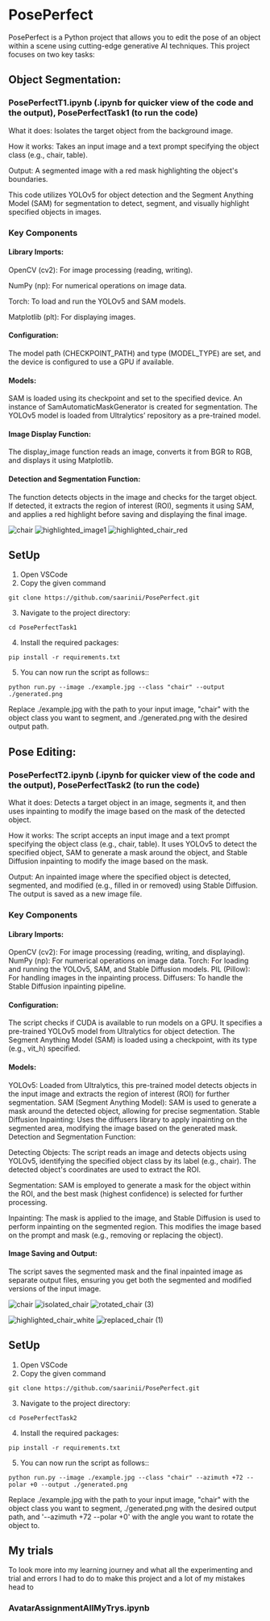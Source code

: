 # PosePerfect
PosePerfect is a Python project that allows you to edit the pose of an object within a scene using cutting-edge generative AI techniques. This project focuses on two key tasks:

## Object Segmentation: 
### PosePerfectT1.ipynb (.ipynb for quicker view of the code and the output), PosePerfectTask1 (to run the code)

What it does: Isolates the target object from the background image.

How it works: Takes an input image and a text prompt specifying the object class (e.g., chair, table).

Output: A segmented image with a red mask highlighting the object's boundaries.

This code utilizes YOLOv5 for object detection and the Segment Anything Model (SAM) for segmentation to detect, segment, and visually highlight specified objects in images.

### Key Components
#### Library Imports:

OpenCV (cv2): For image processing (reading, writing).

NumPy (np): For numerical operations on image data.

Torch: To load and run the YOLOv5 and SAM models.

Matplotlib (plt): For displaying images.

#### Configuration:

The model path (CHECKPOINT_PATH) and type (MODEL_TYPE) are set, and the device is configured to use a GPU if available.

#### Models:

SAM is loaded using its checkpoint and set to the specified device.
An instance of SamAutomaticMaskGenerator is created for segmentation.
The YOLOv5 model is loaded from Ultralytics’ repository as a pre-trained model.

#### Image Display Function:

The display_image function reads an image, converts it from BGR to RGB, and displays it using Matplotlib.

#### Detection and Segmentation Function:

The function detects objects in the image and checks for the target object.
If detected, it extracts the region of interest (ROI), segments it using SAM, and applies a red highlight before saving and displaying the final image.

![chair](https://github.com/user-attachments/assets/ec8ac2c6-1ce0-4379-8c3d-1a7f555ea1be)
![highlighted_image1](https://github.com/user-attachments/assets/95d69d57-763c-46e0-a61e-2f6257182526)
![highlighted_chair_red](https://github.com/user-attachments/assets/5d895fc3-542d-4361-be6f-b4c483629832)


## SetUp
1. Open VSCode 
2. Copy the given command
```shell
git clone https://github.com/saarinii/PosePerfect.git
```
3. Navigate to the project directory:
```shell
cd PosePerfectTask1
```
4. Install the required packages:
```shell
pip install -r requirements.txt
```
5. You can now run the script as follows::
```shell
python run.py --image ./example.jpg --class "chair" --output ./generated.png
```
Replace ./example.jpg with the path to your input image, "chair" with the object class you want to segment, and ./generated.png with the desired output path.

## Pose Editing: 
### PosePerfectT2.ipynb (.ipynb for quicker view of the code and the output), PosePerfectTask2 (to run the code)
What it does:
Detects a target object in an image, segments it, and then uses inpainting to modify the image based on the mask of the detected object.

How it works:
The script accepts an input image and a text prompt specifying the object class (e.g., chair, table). It uses YOLOv5 to detect the specified object, SAM to generate a mask around the object, and Stable Diffusion inpainting to modify the image based on the mask.

Output:
An inpainted image where the specified object is detected, segmented, and modified (e.g., filled in or removed) using Stable Diffusion. The output is saved as a new image file.

### Key Components

#### Library Imports:

OpenCV (cv2): For image processing (reading, writing, and displaying).
NumPy (np): For numerical operations on image data.
Torch: For loading and running the YOLOv5, SAM, and Stable Diffusion models.
PIL (Pillow): For handling images in the inpainting process.
Diffusers: To handle the Stable Diffusion inpainting pipeline.

#### Configuration:

The script checks if CUDA is available to run models on a GPU.
It specifies a pre-trained YOLOv5 model from Ultralytics for object detection.
The Segment Anything Model (SAM) is loaded using a checkpoint, with its type (e.g., vit_h) specified.

#### Models:

YOLOv5: Loaded from Ultralytics, this pre-trained model detects objects in the input image and extracts the region of interest (ROI) for further segmentation.
SAM (Segment Anything Model): SAM is used to generate a mask around the detected object, allowing for precise segmentation.
Stable Diffusion Inpainting: Uses the diffusers library to apply inpainting on the segmented area, modifying the image based on the generated mask.
Detection and Segmentation Function:

Detecting Objects:
The script reads an image and detects objects using YOLOv5, identifying the specified object class by its label (e.g., chair). The detected object's coordinates are used to extract the ROI.

Segmentation:
SAM is employed to generate a mask for the object within the ROI, and the best mask (highest confidence) is selected for further processing.

Inpainting:
The mask is applied to the image, and Stable Diffusion is used to perform inpainting on the segmented region. This modifies the image based on the prompt and mask (e.g., removing or replacing the object).

#### Image Saving and Output:
The script saves the segmented mask and the final inpainted image as separate output files, ensuring you get both the segmented and modified versions of the input image.


![chair](https://github.com/user-attachments/assets/ee374a3d-8f7c-430e-a3a2-94301abb5a97)
![isolated_chair](https://github.com/user-attachments/assets/a2310af0-6922-494f-8164-12f29c160730)
![rotated_chair (3)](https://github.com/user-attachments/assets/1f350b35-5f22-42e7-a663-05728f09177d)

![highlighted_chair_white](https://github.com/user-attachments/assets/8c7b1ddf-d1a8-401a-bf62-f8f9697fd091)
![replaced_chair (1)](https://github.com/user-attachments/assets/1b31d309-7d56-4950-bb4a-3f894979c105)


## SetUp
1. Open VSCode 
2. Copy the given command
```shell
git clone https://github.com/saarinii/PosePerfect.git
```
3. Navigate to the project directory:
```shell
cd PosePerfectTask2
```
4. Install the required packages:
```shell
pip install -r requirements.txt
```
5. You can now run the script as follows::
```shell
python run.py --image ./example.jpg --class "chair" --azimuth +72 --polar +0 --output ./generated.png
```
Replace ./example.jpg with the path to your input image, "chair" with the object class you want to segment, ./generated.png with the desired output path, and '--azimuth +72 --polar +0' with the angle you want to rotate the object to. 
## My trials
To look more into my learning journey and what all the experimenting and trial and errors I had to do to make this project and a lot of my mistakes head to 
### AvatarAssignmentAllMyTrys.ipynb 
